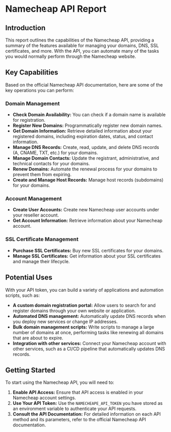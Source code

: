 # Namecheap API Report

## Introduction

This report outlines the capabilities of the Namecheap API, providing a summary of the features available for managing your domains, DNS, SSL certificates, and more. With the API, you can automate many of the tasks you would normally perform through the Namecheap website.

## Key Capabilities

Based on the official Namecheap API documentation, here are some of the key operations you can perform:

### Domain Management

*   **Check Domain Availability:** You can check if a domain name is available for registration.
*   **Register New Domains:** Programmatically register new domain names.
*   **Get Domain Information:** Retrieve detailed information about your registered domains, including expiration dates, status, and contact information.
*   **Manage DNS Records:** Create, read, update, and delete DNS records (A, CNAME, TXT, etc.) for your domains.
*   **Manage Domain Contacts:** Update the registrant, administrative, and technical contacts for your domains.
*   **Renew Domains:** Automate the renewal process for your domains to prevent them from expiring.
*   **Create and Manage Host Records:** Manage host records (subdomains) for your domains.

### Account Management

*   **Create User Accounts:** Create new Namecheap user accounts under your reseller account.
*   **Get Account Information:** Retrieve information about your Namecheap account.

### SSL Certificate Management

*   **Purchase SSL Certificates:** Buy new SSL certificates for your domains.
*   **Manage SSL Certificates:** Get information about your SSL certificates and manage their lifecycle.

## Potential Uses

With your API token, you can build a variety of applications and automation scripts, such as:

*   **A custom domain registration portal:** Allow users to search for and register domains through your own website or application.
*   **Automated DNS management:** Automatically update DNS records when you deploy new services or change IP addresses.
*   **Bulk domain management scripts:** Write scripts to manage a large number of domains at once, performing tasks like renewing all domains that are about to expire.
*   **Integration with other services:** Connect your Namecheap account with other services, such as a CI/CD pipeline that automatically updates DNS records.

## Getting Started

To start using the Namecheap API, you will need to:

1.  **Enable API Access:** Ensure that API access is enabled in your Namecheap account settings.
2.  **Use Your API Token:** Use the `NAMECHEAPE_API_TOKEN` you have stored as an environment variable to authenticate your API requests.
3.  **Consult the API Documentation:** For detailed information on each API method and its parameters, refer to the official Namecheap API documentation.
